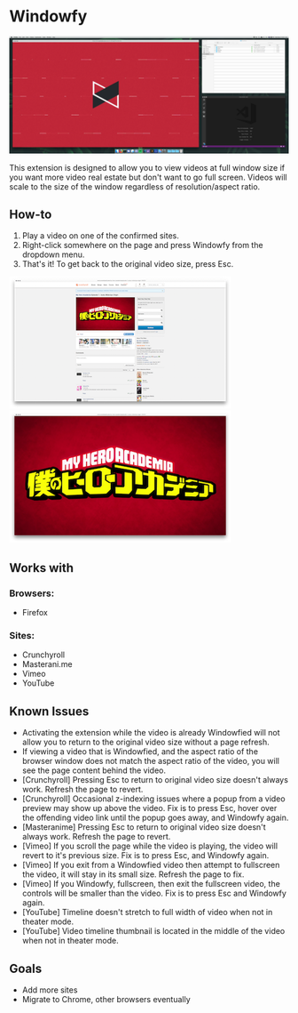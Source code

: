# Windowfy
![Main](assets/docs/screenshots/screenshot_1.png)

This extension is designed to allow you to view videos at full window size if you want more video real estate but don't want to go full screen. Videos will scale to the size of the window regardless of resolution/aspect ratio.

## How-to

1. Play a video on one of the confirmed sites.
2. Right-click somewhere on the page and press Windowfy from the dropdown menu.
3. That's it! To get back to the original video size, press Esc.


![Main](assets/docs/screenshots/screenshot_2.png) ![Main](assets/docs/screenshots/screenshot_3.png)
## Works with

### Browsers:
- Firefox

### Sites:
- Crunchyroll
- Masterani.me
- Vimeo
- YouTube

## Known Issues

- Activating the extension while the video is already Windowfied will not allow you to return to the original video size without a page refresh.
- If viewing a video that is Windowfied, and the aspect ratio of the browser window does not match the aspect ratio of the video, you will see the page content behind the video.
- [Crunchyroll] Pressing Esc to return to original video size doesn't always work. Refresh the page to revert.
- [Crunchyroll] Occasional z-indexing issues where a popup from a video preview may show up above the video. Fix is to press Esc, hover over the offending video link until the popup goes away, and Windowfy again.
- [Masteranime] Pressing Esc to return to original video size doesn't always work. Refresh the page to revert.
- [Vimeo] If you scroll the page while the video is playing, the video will revert to it's previous size. Fix is to press Esc, and Windowfy again.
- [Vimeo] If you exit from a Windowfied video then attempt to fullscreen the video, it will stay in its small size. Refresh the page to fix.
- [Vimeo] If you Windowfy, fullscreen, then exit the fullscreen video, the controls will be smaller than the video. Fix is to press Esc and Windowfy again.
- [YouTube] Timeline doesn't stretch to full width of video when not in theater mode.
- [YouTube] Video timeline thumbnail is located in the middle of the video when not in theater mode.

## Goals

- Add more sites
- Migrate to Chrome, other browsers eventually
